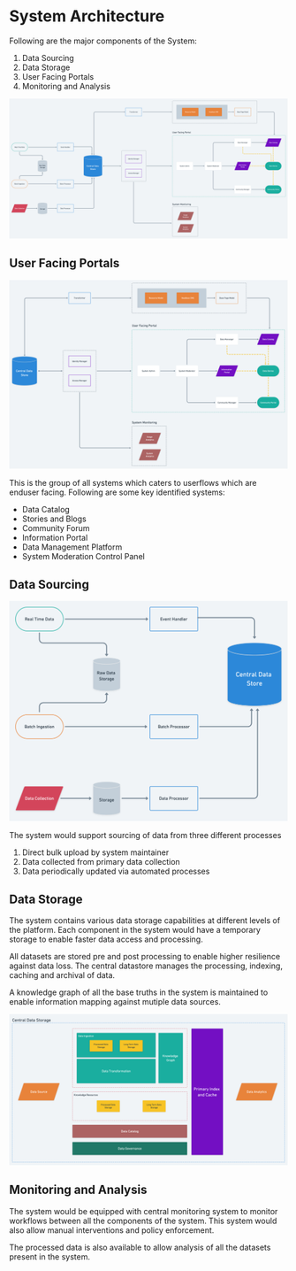 # System Architecture

Following are the major components of the System:

1. Data Sourcing
2. Data Storage
3. User Facing Portals
4. Monitoring and Analysis

![1](./assets/platform-architecture.png)

## User Facing Portals

![1](./assets/user-facing.png)

This is the group of all systems which caters to userflows which are enduser facing. Following are some key identified systems:

- Data Catalog
- Stories and Blogs
- Community Forum
- Information Portal
- Data Management Platform
- System Moderation Control Panel

## Data Sourcing
![1](./assets/data-source.png)

The system would support sourcing of data from three different processes
1. Direct bulk upload by system maintainer
2. Data collected from primary data collection
3. Data periodically updated via automated processes

## Data Storage
The system contains various data storage capabilities at different levels of the platform. Each component in the system would have a temporary storage to enable faster data access and processing. 

All datasets are stored pre and post processing to enable higher resilience against data loss. The central datastore manages the processing, indexing, caching and archival of data.

A knowledge graph of all the base truths in the system is maintained to enable information mapping against mutiple data sources.

![1](./assets/central-data-storage.png)

## Monitoring and Analysis
The system would be equipped with central monitoring system to monitor workflows between all the components of the system. This system would also allow manual interventions and policy enforcement.

The processed data is also available to allow analysis of all the datasets present in the system.
